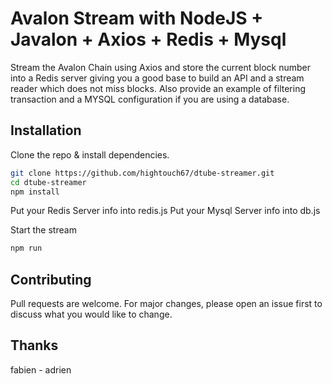# Avalon Stream with NodeJS + Javalon + Axios + Redis + Mysql

Stream the Avalon Chain using Axios and store the current block number into a Redis server giving you a good base to build an API and a stream reader which does not miss blocks. 
Also provide an example of filtering transaction and a MYSQL configuration if you are using a database.

## Installation

Clone the repo & install dependencies.
```bash
git clone https://github.com/hightouch67/dtube-streamer.git
cd dtube-streamer
npm install 
```
Put your Redis Server info into redis.js
Put your Mysql Server info into db.js

Start the stream 
```bash
npm run
```

## Contributing
Pull requests are welcome. For major changes, please open an issue first to discuss what you would like to change.

## Thanks
fabien - adrien

